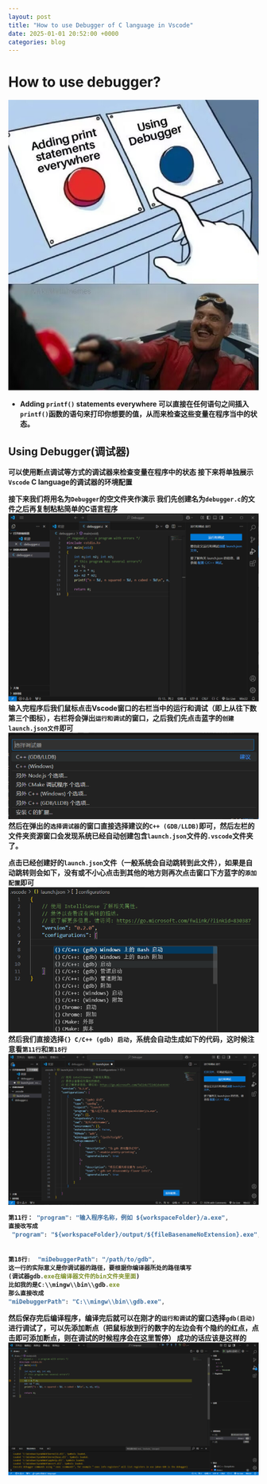 ```yaml
---
layout: post
title: "How to use Debugger of C language in Vscode"
date: 2025-01-01 20:52:00 +0000
categories: blog
---
```

# How to use debugger?
![Description](../resource/debugging.jpg)
- <b>Adding `printf()` statements everywhere 
可以直接在任何语句之间插入`printf()`函数的语句来打印你想要的值，从而来检查这些变量在程序当中的状态。

## Using Debugger(调试器)
可以使用断点调试等方式的调试器来检查变量在程序中的状态
接下来将单独展示`Vscode` C language的调试器的环境配置

接下来我们将用名为`Debugger`的空文件夹作演示
我们先创建名为`debugger.c`的文件之后再复制粘粘简单的C语言程序
![Description](../resource/P1.png)
输入完程序后我们鼠标点击Vscode窗口的右栏当中的运行和调试（即上从往下数第三个图标），右栏将会弹出`运行和调试`的窗口，之后我们先点击蓝字的`创建 launch.json文件`即可
![Description](../resource/P2.png)
然后在弹出的`选择调试器`的窗口直接选择建议的`C++ (GDB/LLDB)`即可，然后左栏的文件夹资源窗口会发现系统已经自动创建包含`launch.json`文件的`.vscode`文件夹了。

点击已经创建好的`launch.json`文件（一般系统会自动跳转到此文件），如果是自动跳转则会如下，没有或不小心点击到其他的地方则再次点击窗口下方蓝字的`添加配置`即可
![Description](../resource/P4.png)
然后我们直接选择`{} C/C++ (gdb) 启动`，系统会自动生成如下的代码，这时候注意看`第11行`和`第18行`
![Description](../resource/P3.png)

```js
第11行： "program": "输入程序名称，例如 ${workspaceFolder}/a.exe",
直接改写成
 "program": "${workspaceFolder}/output/${fileBasenameNoExtension}.exe",


第18行:  "miDebuggerPath": "/path/to/gdb",
这一行的实际意义是你调试器的路径，要根据你编译器所处的路径填写
(调试器gdb.exe在编译器文件的bin文件夹里面)
比如我的是C:\\mingw\\bin\\gdb.exe
那么直接改成
"miDebuggerPath": "C:\\mingw\\bin\\gdb.exe",
```
然后保存完后编译程序，编译完后就可以在刚才的`运行和调试`的窗口选择`gdb(启动)`进行调试了，可以先添加断点（把鼠标放到行的数字的左边会有个隐约的红点，点击即可添加断点，则在调试的时候程序会在这里暂停）
成功的话应该是这样的
![Description](../resource/P5.png)
